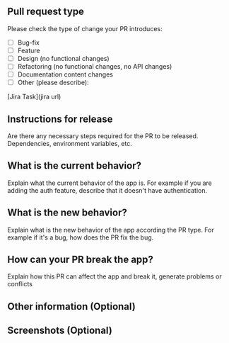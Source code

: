 ## Pull request type
Please check the type of change your PR introduces:
- [ ] Bug-fix
- [ ] Feature
- [ ] Design (no functional changes)
- [ ] Refactoring (no functional changes, no API changes)
- [ ] Documentation content changes
- [ ] Other (please describe):

[Jira Task](jira url)

## Instructions for release
Are there any necessary steps required for the PR to be released. Dependencies, environment variables, etc.

## What is the current behavior?
Explain what the current behavior of the app is. For example if you are adding the auth feature, describe that it doesn't have authentication.

## What is the new behavior?
Explain what is the new behavior of the app according the PR type. For example if it's a bug, how does the PR fix the bug.

## How can your PR break the app?
Explain how this PR can affect the app and break it, generate problems or conflicts

## Other information (Optional)

## Screenshots (Optional)